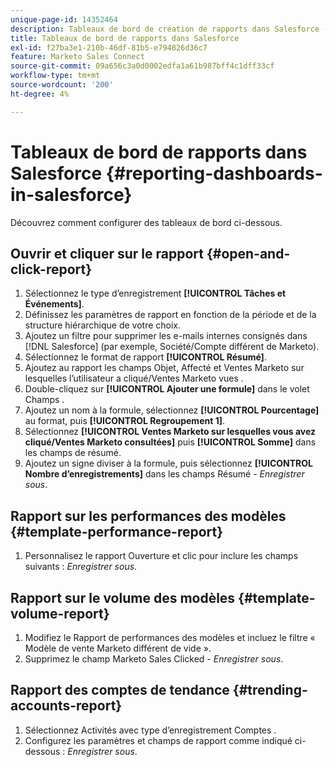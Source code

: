 ```yaml
---
unique-page-id: 14352464
description: Tableaux de bord de création de rapports dans Salesforce - Documents Marketo - Documentation du produit
title: Tableaux de bord de rapports dans Salesforce
exl-id: f27ba3e1-210b-46df-81b5-e794826d36c7
feature: Marketo Sales Connect
source-git-commit: 09a656c3a0d0002edfa1a61b987bff4c1dff33cf
workflow-type: tm+mt
source-wordcount: '200'
ht-degree: 4%

---
```


# Tableaux de bord de rapports dans Salesforce {#reporting-dashboards-in-salesforce}

Découvrez comment configurer des tableaux de bord ci-dessous.

## Ouvrir et cliquer sur le rapport {#open-and-click-report}

1. Sélectionnez le type d’enregistrement **[!UICONTROL Tâches et Événements]**.
1. Définissez les paramètres de rapport en fonction de la période et de la structure hiérarchique de votre choix.
1. Ajoutez un filtre pour supprimer les e-mails internes consignés dans [!DNL Salesforce] (par exemple, Société/Compte différent de Marketo).
1. Sélectionnez le format de rapport **[!UICONTROL Résumé]**.
1. Ajoutez au rapport les champs Objet, Affecté et Ventes Marketo sur lesquelles l’utilisateur a cliqué/Ventes Marketo vues .
1. Double-cliquez sur **[!UICONTROL Ajouter une formule]** dans le volet Champs .
1. Ajoutez un nom à la formule, sélectionnez **[!UICONTROL Pourcentage]** au format, puis **[!UICONTROL Regroupement 1]**.
1. Sélectionnez **[!UICONTROL Ventes Marketo sur lesquelles vous avez cliqué/Ventes Marketo consultées]** puis **[!UICONTROL Somme]** dans les champs de résumé.
1. Ajoutez un signe diviser à la formule, puis sélectionnez **[!UICONTROL Nombre d’enregistrements]** dans les champs Résumé - _Enregistrer sous_.

## Rapport sur les performances des modèles {#template-performance-report}

1. Personnalisez le rapport Ouverture et clic pour inclure les champs suivants : _Enregistrer sous_.

## Rapport sur le volume des modèles {#template-volume-report}

1. Modifiez le Rapport de performances des modèles et incluez le filtre « Modèle de vente Marketo différent de vide ».
1. Supprimez le champ Marketo Sales Clicked - _Enregistrer sous_.

## Rapport des comptes de tendance {#trending-accounts-report}

1. Sélectionnez Activités avec type d’enregistrement Comptes .
1. Configurez les paramètres et champs de rapport comme indiqué ci-dessous : _Enregistrer sous_.
